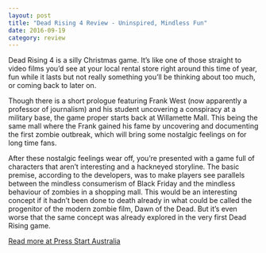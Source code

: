 ```yaml
---
layout: post
title: "Dead Rising 4 Review - Uninspired, Mindless Fun"
date: 2016-09-19
category: review
---
```


Dead Rising 4 is a silly Christmas game. It’s like one of those straight to video films you’d see at your local rental store right around this time of year, fun while it lasts but not really something you’ll be thinking about too much, or coming back to later on.

Though there is a short prologue featuring Frank West (now apparently a professor of journalism) and his student uncovering a conspiracy at a military base, the game proper starts back at Willamette Mall. This being the same mall where the Frank gained his fame by uncovering and documenting the first zombie outbreak, which will bring some nostalgic feelings on for long time fans.

After these nostalgic feelings wear off, you’re presented with a game full of characters that aren’t interesting and a hackneyed storyline. The basic premise, according to the developers, was to make players see parallels between the mindless consumerism of Black Friday and the mindless behaviour of zombies in a shopping mall. This would be an interesting concept if it hadn’t been done to death already in what could be called the progenitor of the modern zombie film, Dawn of the Dead. But it’s even worse that the same concept was already explored in the very first Dead Rising game.

[Read more at Press Start Australia](http://press-start.com.au/reviews/xbox-one/2016/12/05/dead-rising-4-review/)